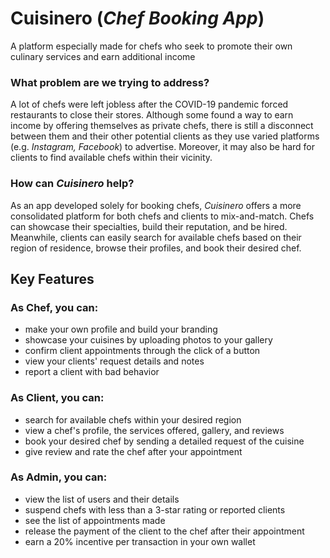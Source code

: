 # Cuisinero (*Chef Booking App*)

A platform especially made for chefs who seek to promote their own culinary services and earn additional income

### What problem are we trying to address?

A lot of chefs were left jobless after the COVID-19 pandemic forced restaurants to close their stores. Although some found a way to earn income by offering themselves as private chefs, there is still a disconnect between them and their other potential clients as they use varied platforms (e.g. *Instagram, Facebook*) to advertise. Moreover, it may also be hard for clients to find available chefs within their vicinity.

### How can *Cuisinero* help?

As an app developed solely for booking chefs, *Cuisinero* offers a more consolidated platform for both chefs and clients to mix-and-match. Chefs can showcase their specialties, build their reputation, and be hired. Meanwhile, clients can easily search for available chefs based on their region of residence, browse their profiles, and book their desired chef.

## Key Features

### As Chef, you can:

* make your own profile and build your branding
* showcase your cuisines by uploading photos to your gallery
* confirm client appointments through the click of a button
* view your clients' request details and notes
* report a client with bad behavior

### As Client, you can:

* search for available chefs within your desired region
* view a chef's profile, the services offered, gallery, and reviews
* book your desired chef by sending a detailed request of the cuisine
* give review and rate the chef after your appointment

### As Admin, you can:

* view the list of users and their details
* suspend chefs with less than a 3-star rating or reported clients
* see the list of appointments made
* release the payment of the client to the chef after their appointment
* earn a 20% incentive per transaction in your own wallet
